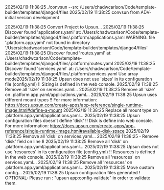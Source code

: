 2025/02/19 11:38:25 ./convsun --src /Users/chadwcarlson/Code/template-builder/templates/django4/files
2025/02/19 11:38:25 
convsun from ADV-initial version development

2025/02/19 11:38:25 Convert Project to Upsun...
2025/02/19 11:38:25 Discover found 'applications.yaml' at: /Users/chadwcarlson/Code/template-builder/templates/django4/files/.platform/applications.yaml
WARNING: file '.platform.app.yaml' not found in directory '/Users/chadwcarlson/Code/template-builder/templates/django4/files'
2025/02/19 11:38:25 Discover found 'routes.yaml' at: /Users/chadwcarlson/Code/template-builder/templates/django4/files/.platform/routes.yaml
2025/02/19 11:38:25 Discover found 'services.yaml' at: /Users/chadwcarlson/Code/template-builder/templates/django4/files/.platform/services.yaml
Use array mode2025/02/19 11:38:25 Upsun does not use 'sizes' in its configuration file (config.yml) !!
	Sizing is defined in the web console.
2025/02/19 11:38:25 Remove all 'size' on services.yaml...
2025/02/19 11:38:25 Remove all 'size' on .platform.app.yaml/applications.yaml...
2025/02/19 11:38:25 Upsun uses different mount types !!
	For more information: https://docs.upsun.com/create-apps/app-reference/single-runtime-image.html#define-a-mount
2025/02/19 11:38:25 Replace all mount type on .platform.app.yaml/applications.yaml...
2025/02/19 11:38:25 Upsun configuration files doesn't define 'disk' !!
	Disk is define into web console.
	For more information: https://docs.upsun.com/create-apps/app-reference/single-runtime-image.html#available-disk-space
2025/02/19 11:38:25 Remove all 'disk' on services.yaml...
2025/02/19 11:38:25 - Remove 'disk' field on line 8
2025/02/19 11:38:25 Remove all 'disk' on .platform.app.yaml/applications.yaml...
2025/02/19 11:38:25 Upsun does not use 'resources' in its configuration file (config.yml) !!
	Resources is defined in the web console.
2025/02/19 11:38:25 Remove all 'resources' on services.yaml...
2025/02/19 11:38:25 Remove all 'resources' on .platform.app.yaml/applications.yaml...
2025/02/19 11:38:25 Move custom config...
2025/02/19 11:38:25 Upsun configuration files generated !
	OPTIONAL: Please run : "upsun app:config-validate" in order to validate them.

